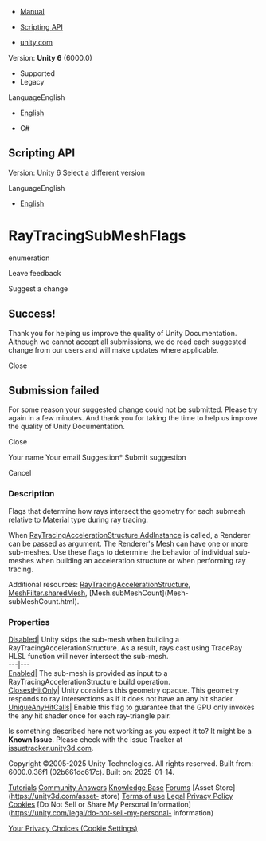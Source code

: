 [ ]()

  * [Manual](../Manual/index.html)
  * [Scripting API](../ScriptReference/index.html)

  * [unity.com](https://unity.com/)

Version: **Unity 6** (6000.0)

  * Supported
  * Legacy

LanguageEnglish

  * [English]()

  * C#

[ ](https://docs.unity3d.com)

## Scripting API

Version: Unity 6 Select a different version

LanguageEnglish

  * [English]()

# RayTracingSubMeshFlags

enumeration

Leave feedback

Suggest a change

## Success!

Thank you for helping us improve the quality of Unity Documentation. Although
we cannot accept all submissions, we do read each suggested change from our
users and will make updates where applicable.

Close

## Submission failed

For some reason your suggested change could not be submitted. Please <a>try
again</a> in a few minutes. And thank you for taking the time to help us
improve the quality of Unity Documentation.

Close

Your name Your email Suggestion* Submit suggestion

Cancel

[ ]()

### Description

Flags that determine how rays intersect the geometry for each submesh relative
to Material type during ray tracing.

When
[RayTracingAccelerationStructure.AddInstance](Rendering.RayTracingAccelerationStructure.AddInstance.html)
is called, a Renderer can be passed as argument. The Renderer's Mesh can have
one or more sub-meshes. Use these flags to determine the behavior of
individual sub-meshes when building an acceleration structure or when
performing ray tracing.  
  
Additional resources:
[RayTracingAccelerationStructure](Rendering.RayTracingAccelerationStructure.html),
[MeshFilter.sharedMesh](MeshFilter-sharedMesh.html), [Mesh.subMeshCount](Mesh-
subMeshCount.html).

### Properties

[Disabled](Rendering.RayTracingSubMeshFlags.Disabled.html)| Unity skips the
sub-mesh when building a RayTracingAccelerationStructure. As a result, rays
cast using TraceRay HLSL function will never intersect the sub-mesh.  
---|---  
[Enabled](Rendering.RayTracingSubMeshFlags.Enabled.html)| The sub-mesh is
provided as input to a RayTracingAccelerationStructure build operation.  
[ClosestHitOnly](Rendering.RayTracingSubMeshFlags.ClosestHitOnly.html)| Unity
considers this geometry opaque. This geometry responds to ray intersections as
if it does not have an any hit shader.  
[UniqueAnyHitCalls](Rendering.RayTracingSubMeshFlags.UniqueAnyHitCalls.html)|
Enable this flag to guarantee that the GPU only invokes the any hit shader
once for each ray-triangle pair.  
  
Is something described here not working as you expect it to? It might be a
**Known Issue**. Please check with the Issue Tracker at
[issuetracker.unity3d.com](https://issuetracker.unity3d.com).

Copyright ©2005-2025 Unity Technologies. All rights reserved. Built from:
6000.0.36f1 (02b661dc617c). Built on: 2025-01-14.

[Tutorials](https://unity3d.com/learn) [Community
Answers](https://answers.unity3d.com) [Knowledge
Base](https://support.unity3d.com/hc/en-us)
[Forums](https://forum.unity3d.com) [Asset Store](https://unity3d.com/asset-
store) [Terms of use](https://docs.unity3d.com/Manual/TermsOfUse.html)
[Legal](https://unity.com/legal) [Privacy
Policy](https://unity.com/legal/privacy-policy)
[Cookies](https://unity.com/legal/cookie-policy) [Do Not Sell or Share My
Personal Information](https://unity.com/legal/do-not-sell-my-personal-
information)

[Your Privacy Choices (Cookie Settings)](javascript:void\(0\);)

